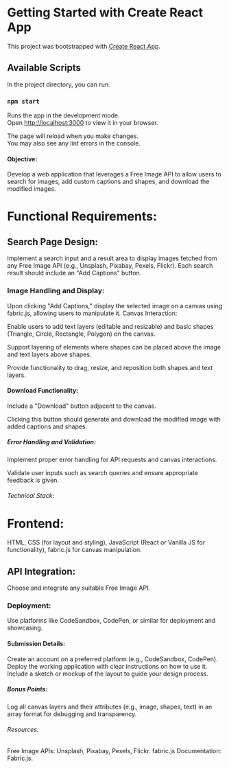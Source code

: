 # Getting Started with Create React App

This project was bootstrapped with [Create React App](https://github.com/facebook/create-react-app).

## Available Scripts

In the project directory, you can run:

### `npm start`

Runs the app in the development mode.\
Open [http://localhost:3000](http://localhost:3000) to view it in your browser.

The page will reload when you make changes.\
You may also see any lint errors in the console.





#### Objective: 
Develop a web application that leverages a Free Image API to allow users to search for images, add custom captions and shapes, and download the modified images.

# Functional Requirements:

## Search Page Design:
Implement a search input and a result area to display images fetched from any Free Image API (e.g., Unsplash, Pixabay, Pexels, Flickr).
Each search result should include an "Add Captions" button.


### Image Handling and Display:
Upon clicking "Add Captions," display the selected image on a canvas using fabric.js, allowing users to manipulate it.
Canvas Interaction:

Enable users to add text layers (editable and resizable) and basic shapes (Triangle, Circle, Rectangle, Polygon) on the canvas.

Support layering of elements where shapes can be placed above the image and text layers above shapes.

Provide functionality to drag, resize, and reposition both shapes and text layers.

#### Download Functionality:
Include a "Download" button adjacent to the canvas.

Clicking this button should generate and download the modified image with added captions and shapes.

##### Error Handling and Validation:
Implement proper error handling for API requests and canvas interactions.

Validate user inputs such as search queries and ensure appropriate feedback is given.

###### Technical Stack:
# Frontend: 
HTML, CSS (for layout and styling), JavaScript (React or Vanilla JS for functionality), fabric.js for canvas manipulation.

## API Integration: 
Choose and integrate any suitable Free Image API.

### Deployment: 
Use platforms like CodeSandbox, CodePen, or similar for deployment and showcasing.


#### Submission Details:
Create an account on a preferred platform (e.g., CodeSandbox, CodePen).
Deploy the working application with clear instructions on how to use it.
Include a sketch or mockup of the layout to guide your design process.

##### Bonus Points:
Log all canvas layers and their attributes (e.g., image, shapes, text) in an array format for debugging and transparency.

###### Resources:
Free Image APIs: Unsplash, Pixabay, Pexels, Flickr.
fabric.js Documentation: Fabric.js.